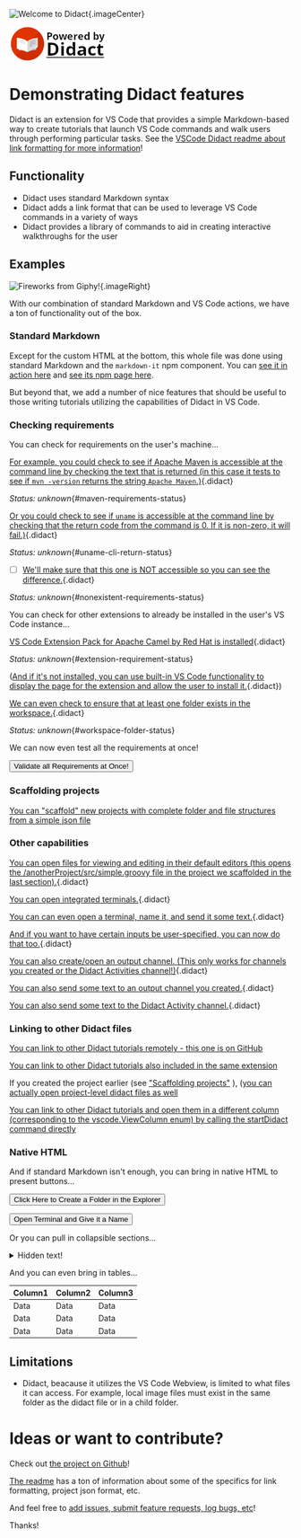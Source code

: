 ![Welcome to Didact](https://raw.githubusercontent.com/redhat-developer/vscode-didact/master/demos/markdown/images/welcome-to-didact-header.png){.imageCenter}

[![Powered by Didact](../../icon/poweredByDidact.png)](https://marketplace.visualstudio.com/items?itemName=redhat.vscode-didact)

# Demonstrating Didact features

Didact is an extension for VS Code that provides a simple Markdown-based way to create tutorials that launch VS Code commands and walk users through performing particular tasks. See the [VSCode Didact readme about link formatting for more information](https://github.com/redhat-developer/vscode-didact/blob/master/README.md)!

## Functionality

* Didact uses standard Markdown syntax
* Didact adds a link format that can be used to leverage VS Code commands in a variety of ways
* Didact provides a library of commands to aid in creating interactive walkthroughs for the user

## Examples

![Fireworks from Giphy!](https://raw.githubusercontent.com/redhat-developer/vscode-didact/master/demos/markdown/fireworks.gif){.imageRight}

With our combination of standard Markdown and VS Code actions, we have a ton of functionality out of the box.

### Standard Markdown

Except for the custom HTML at the bottom, this whole file was done using standard Markdown and the `markdown-it` npm component. You can [see it in action here](https://markdown-it.github.io/) and [see its npm page here](https://www.npmjs.com/package/markdown-it).

But beyond that, we add a number of nice features that should be useful to those writing tutorials utilizing the capabilities of Didact in VS Code. 

### Checking requirements

You can check for requirements on the user's machine...

[For example, you could check to see if Apache Maven is accessible at the command line by checking the text that is returned (in this case it tests to see if `mvn -version` returns the string `Apache Maven`.)](didact://?commandId=vscode.didact.requirementCheck&text=maven-requirements-status$$mvn%20--version$$Apache%20Maven&completion=Apache%20Maven%20is%20available%20on%20this%20system. "Tests to see if `mvn -version` returns a result"){.didact}

*Status: unknown*{#maven-requirements-status}

[Or you could check to see if `uname` is accessible at the command line by checking that the return code from the command is 0. If it is non-zero, it will fail.)](didact://?commandId=vscode.didact.cliCommandSuccessful&text=uname-cli-return-status$$uname&completion=Didact%20is%20running%20on%20a%20Linux%20machine. "Tests to see if `uname` returns a return code of zero"){.didact}

*Status: unknown*{#uname-cli-return-status}

- [ ] [We'll make sure that this one is NOT accessible so you can see the difference.](didact://?commandId=vscode.didact.requirementCheck&text=nonexistent-requirements-status$$something$$wicked%20this%20way%20comes&error=something%20wicked%20this%20way%20comes. "Tests to see what happens with a requirement guaranteed to fail"){.didact}

*Status: unknown*{#nonexistent-requirements-status}

You can check for other extensions to already be installed in the user's VS Code instance...

[VS Code Extension Pack for Apache Camel by Red Hat is installed](didact://?commandId=vscode.didact.extensionRequirementCheck&text=extension-requirement-status$$redhat.apache-camel-extension-pack&completion=Camel%20extension%20pack%20available. "Checks the VS Code workspace to make sure the extension pack is installed"){.didact}

*Status: unknown*{#extension-requirement-status}

([And if it's not installed, you can use built-in VS Code functionality to display the page for the extension and allow the user to install it.](vscode:extension/redhat.apache-camel-extension-pack "Opens the extension page and provides an install link"){.didact})

[We can even check to ensure that at least one folder exists in the workspace.](didact://?commandId=vscode.didact.workspaceFolderExistsCheck&text=workspace-folder-status&completion=A%20valid%20folder%20exists%20in%20the%20workspace. "Ensure that at least one folder exists in the user workspace"){.didact}

*Status: unknown*{#workspace-folder-status}

We can now even test all the requirements at once!

<a href='didact://?commandId=vscode.didact.validateAllRequirements' title='Validate all requirements!'><button>Validate all Requirements at Once!</button></a>

### Scaffolding projects 

[You can "scaffold" new projects with complete folder and file structures from a simple json file](didact://?commandId=vscode.didact.scaffoldProject&srcFilePath=demos/projectwithdidactfile.json&completion=Created%20project%20with%20sample%20Didact%20file%20and%20Groovy%20file.)

### Other capabilities

[You can open files for viewing and editing in their default editors (this opens the /anotherProject/src/simple.groovy file in the project we scaffolded in the last section).](didact://?commandId=vscode.open&projectFilePath=anotherProject/src/simple.groovy&completion=Opened%20the%20Simple.groovy%20file "Opens the Simple.groovy file in the 'anotherProject' folder we scaffolded in the last section"){.didact}

[You can open integrated terminals.](didact://?commandId=vscode.didact.startTerminalWithName&completion=Opened%20a%20new%20terminal. "Opens a new terminal"){.didact}

[You can can even open a terminal, name it, and send it some text.](didact://?commandId=vscode.didact.sendNamedTerminalAString&text=newTerm$$echo%20Hello%20Didact!&completion=Opened%20a%20new%20terminal. "Opens a new terminal and sends some text"){.didact}

[And if you want to have certain inputs be user-specified, you can now do that too.](didact://?commandId=vscode.didact.sendNamedTerminalAString&user=terminal-name$$terminal-command-to-execute&completion=Opened%20a%20new%20terminal. "Opens a new terminal and sends some text"){.didact}

[You can also create/open an output channel. (This only works for channels you created or the Didact Activities channel!)](didact://?commandId=vscode.didact.openNamedOutputChannel&text=newOutputChannel&completion=Opened%20a%20new%20output%20channel. "Opens a new output channel and sends some text"){.didact}

[You can also send some text to an output channel you created.](didact://?commandId=vscode.didact.sendTextToNamedOutputChannel&text=Hello%20Didact!$$newOutputChannel&completion=Sent%20a%20text%20to%20the%20output%20channel. "Opens a new output channel and sends some text"){.didact}

[You can also send some text to the Didact Activity channel.](didact://?commandId=vscode.didact.sendTextToNamedOutputChannel&text=Hello%20Didact!&completion=Sent%20a%20text%20to%20Didact%20Activity%20channel. "Opens the Didact Activity channel and sends some text"){.didact}


### Linking to other Didact files

[You can link to other Didact tutorials remotely - this one is on GitHub](vscode://redhat.vscode-didact?https=raw.githubusercontent.com/redhat-developer/vscode-didact/master/examples/requirements.example.didact.md "Opens the requirements.example.didact.md file in GitHub")

[You can link to other Didact tutorials also included in the same extension](vscode://redhat.vscode-didact?extension=demos/markdown/helloJS/helloJS.didact.md "Opens the helloJS.didact.md file in the vscode-didact extension")

If you created the project earlier (see ["Scaffolding projects"](#scaffolding-projects) ), ([you can actually open project-level didact files as well](vscode://redhat.vscode-didact?workspace=anotherProject/src/test.didact.md&completion=Opened%20the%20test.didact.md%20file)

[You can link to other Didact tutorials and open them in a different column (corresponding to the vscode.ViewColumn enum) by calling the startDidact command directly](didact://?commandId=vscode.didact.startDidact&text=https://raw.githubusercontent.com/redhat-developer/vscode-didact/master/examples/copyFileURL.example.didact.md$$Beside "Opens the copyFileURL.example.didact.md file from GitHub and places it in a column beside the currently active one")

### Native HTML

And if standard Markdown isn't enough, you can bring in native HTML to present buttons...

<a href='didact://?commandId=explorer.newFolder&projectFilePath=newfolder' title='Use the explorer.newFolder command in the VS Code Explorer to create a new folder'><button>Click Here to Create a Folder in the Explorer</button></a>

<a href="didact://?commandId=vscode.didact.startTerminalWithName&user=terminal-name"><button>Open Terminal and Give it a Name</button></a>

Or you can pull in collapsible sections...

<details><summary>Hidden text!</summary>

You found it!

</details>

And you can even bring in tables...

| Column1  | Column2 | Column3 |
| :--- | :--- | :--- |
| Data | Data | Data |
| Data | Data | Data |
| Data | Data | Data |

## Limitations

* Didact, beacause it utilizes the VS Code Webview, is limited to what files it can access. For example, local image files must exist in the same folder as the didact file or in a child folder.

# Ideas or want to contribute?

Check out [the project on Github](https://github.com/redhat-developer/vscode-didact)! 

[The readme](https://github.com/redhat-developer/vscode-didact/blob/master/README.md) has a ton of information about some of the specifics for link formatting, project json format, etc. 

And feel free to [add issues, submit feature requests, log bugs, etc](https://github.com/redhat-developer/vscode-didact/issues)!

Thanks!
